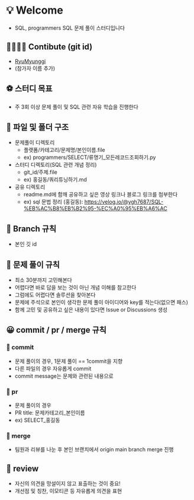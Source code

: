 # 💡 Welcome
* SQL, programmers SQL 문제 풀이 스터디입니다

## 👨‍👨‍👧‍👦 Contibute (git id)
* [RyuMyunggi](https://github.com/RyuMyunggi)
* (참가자 이름 추가)

## ⚽️ 스터디 목표
* 주 3회 이상 문제 풀이 및 SQL 관련 자유 학습을 진행한다

## 📁 파일 및 폴더 구조
* 문제풀이 디렉토리
  * 플랫폼/카테고리/문제명/본인이름.file
  * ex) programmers/SELECT/류명기_모든레코드조회하기.py
* 스터디 디렉토리(SQL 관련 개념 정리)
  * git_id/주제.file
  * ex) 홍길동/쿼리튜닝하기.md
* 공유 디렉토리
  * readme.md에 함깨 공유하고 싶은 영상 링크나 블로그 링크를 첨부한다
  * ex) sql 문법 정리 (홍길동): https://velog.io/@ygh7687/SQL-%EB%AC%B8%EB%B2%95-%EC%A0%95%EB%A6%AC

## 💭 Branch 규칙
* 본인 깃 id

## 🔐 문제 풀이 규칙
* 최소 30분까지 고민해본다
* 어렵다면 바로 답을 보는 것이 아닌 개념 이해를 참고한다
* 그럼에도 어렵다면 솔루션을 찾아본다
* 문제에 주석으로 본인이 생각한 문제 풀이 아이디어와 key를 적는다(없으면 패스)
* 함께 고민 및 공유하고 싶은 내용이 있다면 Issue or Discussions 생성

## 😀 commit / pr / merge 규칙
### 📍 commit
* 문제 풀이의 경우, 1문제 풀이 == 1commit을 지향
* 다른 파일의 경우 자유롭게 commit
* commit message는 문제와 관련된 내용으로
### 📍 pr
* 문제 풀이의 경우
* PR title: 문제카테고리_본인이름
* ex) SELECT_홍길동
### 📍 merge
* 팀원과 리뷰를 나눈 후 본인 브랜치에서 origin main branch merge 진행

## 🌟 review 
* 자신의 의견을 망설이지 않고 표출하는 것이 중요!
* 개선점 및 칭찬, 이모티콘 등 자유롭게 의견을 표현